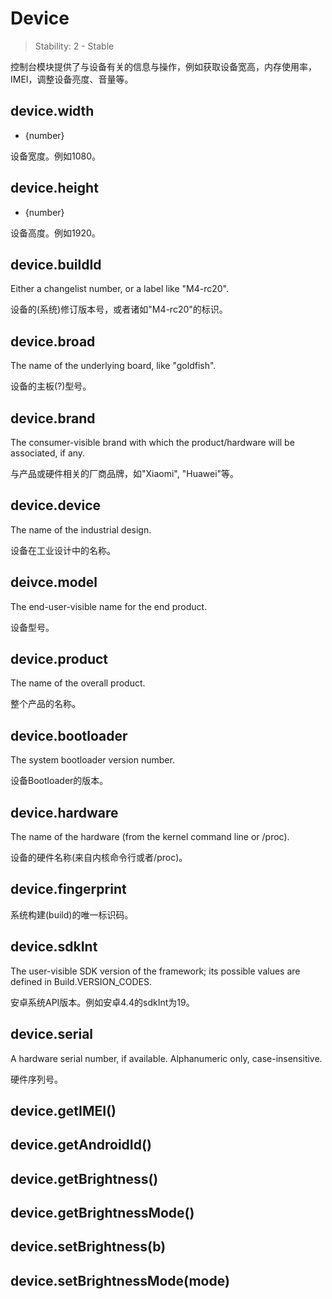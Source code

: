 # Device

> Stability: 2 - Stable

控制台模块提供了与设备有关的信息与操作，例如获取设备宽高，内存使用率，IMEI，调整设备亮度、音量等。

## device.width 
* {number}

设备宽度。例如1080。

## device.height 
* {number}

设备高度。例如1920。

## device.buildId

Either a changelist number, or a label like "M4-rc20".

设备的(系统)修订版本号，或者诸如"M4-rc20"的标识。

## device.broad 

The name of the underlying board, like "goldfish".

设备的主板(?)型号。

## device.brand

The consumer-visible brand with which the product/hardware will be associated, if any.

与产品或硬件相关的厂商品牌，如"Xiaomi", "Huawei"等。

## device.device

The name of the industrial design.

设备在工业设计中的名称。

## deivce.model

The end-user-visible name for the end product.

设备型号。

## device.product

The name of the overall product.

整个产品的名称。

## device.bootloader

The system bootloader version number.

设备Bootloader的版本。

## device.hardware

The name of the hardware (from the kernel command line or /proc).

设备的硬件名称(来自内核命令行或者/proc)。

## device.fingerprint

系统构建(build)的唯一标识码。

## device.sdkInt

The user-visible SDK version of the framework; its possible values are defined in Build.VERSION_CODES.

安卓系统API版本。例如安卓4.4的sdkInt为19。

## device.serial

A hardware serial number, if available. Alphanumeric only, case-insensitive.

硬件序列号。

## device.getIMEI()

## device.getAndroidId()

## device.getBrightness()

## device.getBrightnessMode()

## device.setBrightness(b)

## device.setBrightnessMode(mode)

